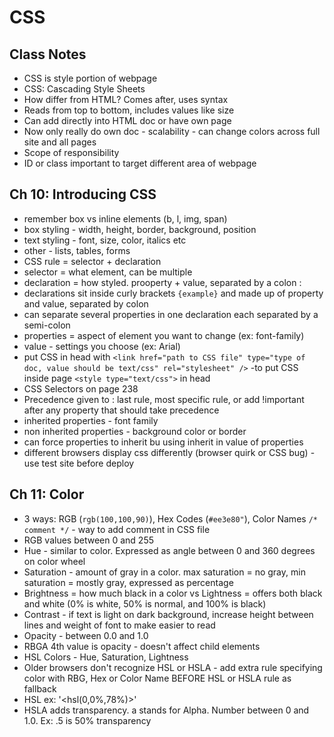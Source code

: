 # CSS

## Class Notes

- CSS is style portion of webpage
- CSS: Cascading Style Sheets
- How differ from HTML? Comes after, uses syntax
- Reads from top to bottom, includes values like size
- Can add directly into HTML doc or have own page
- Now only really do own doc - scalability - can change colors across full site and all pages
- Scope of responsibility
- ID or class important to target different area of webpage

## Ch 10: Introducing CSS

- remember box vs inline elements (b, l, img, span)
- box styling - width, height, border, background, position
- text styling - font, size, color, italics etc
- other - lists, tables, forms
- CSS rule = selector + declaration
- selector = what element, can be multiple
- declaration = how styled. prooperty + value, separated by a colon :
- declarations sit inside curly brackets `{example}` and made up of property and value, separated by colon
- can separate several properties in one declaration each separated by a semi-colon
- properties = aspect of element you want to change (ex: font-family)
- value - settings you choose (ex: Arial)
- put CSS in head with `<link href="path to CSS file" type="type of doc, value should be text/css" rel="stylesheet" />`
-to put CSS inside page `<style type="text/css">` in head
- CSS Selectors on page 238
- Precedence given to : last rule, most specific rule, or add !important after any property that should take precedence
- inherited properties - font family
- non inherited properties - background color or border
- can force properties to inherit bu using inherit in value of properties
- different browsers display css differently (browser quirk or CSS bug) - use test site before deploy

## Ch 11: Color

- 3 ways: RGB (`rgb(100,100,90)`), Hex Codes (`#ee3e80"`), Color Names
`/* comment */` - way to add comment in CSS file
- RGB values between 0 and 255
- Hue - similar to color. Expressed as angle between 0 and 360 degrees on color wheel
- Saturation - amount of gray in a color. max saturation = no gray, min saturation = mostly gray, expressed as percentage
- Brightness = how much black in a color vs Lightness = offers both black and white (0% is white, 50% is normal, and 100% is black)
- Contrast - if text is light on dark background, increase height between lines and weight of font to make easier to read
- Opacity - between 0.0 and 1.0
- RBGA 4th value is opacity - doesn't affect child elements
- HSL Colors - Hue, Saturation, Lightness
- Older browsers don't recognize HSL or HSLA - add extra rule specifying color with RBG, Hex or Color Name BEFORE HSL or HSLA rule as fallback
- HSL ex: '<hsl(0,0%,78%)>'
- HSLA adds transparency. a stands for Alpha. Number between 0 and 1.0. Ex: .5 is 50% transparency
